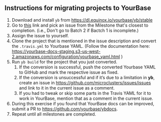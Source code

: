 ## Instructions for migrating projects to YourBase
1. Download and install `yb` from https://dl.equinox.io/yourbase/yb/stable
2. Go to [this](https://github.com/project-kotinos/issues/milestones?direction=desc&sort=completeness&state=open) link and pick an issue from the Milestone that's closest to completion.  (i.e., Don't go to Batch 2 if Bactch 1 is incomplete.)
3. Assign the issue to yourself.
3. Clone the project that is mentioned in the issue description and convert the `.travis.yml` to Yourbase YAML. (Follow the documentation here: https://yourbase-docs-staging.s3-us-west-2.amazonaws.com/configuration/yourbase_yaml.html )
4. Run `yb build` for the project that you just converted.
    1. If the conversion is successful, push the converted Yourbase YAML to GitHub and mark the respective issue as fixed.
    2. If the conversion is unsuccessful and if it’s due to a limitation in **yb**, create an issue in https://github.com/microclusters/issues/issues and link to it in the current issue as a comment.
    3. If you had to tweak or skip some parts in the Travis YAML for it to work in YourBase, mention that as a comment in the current issue.
5. During this exercise if you found that YourBase docs can be improved, submit a PR to https://github.com/yourbase/ybdocs.
6. Repeat until all milestones are completed.
